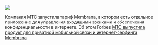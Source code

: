 <!--2025-01-24 12:23:05-->
<div class="yb">
  <div class="rss smaller1 habr"><img src="https://habrastorage.org/getpro/habr/upload_files/b59/066/959/b59066959d5667817d6b508350df2a15.jpg" /><p>Компания МТС запустила тариф Membrana, в котором есть отдельное приложение для управления входящими звонками и обеспечения конфиденциальности в интернете. Об этом  Forbes <a... <br><a class="light" href="https://habr.com/ru/news/876392/?utm_source=habrahabr&utm_medium=rss&utm_campaign=876392">МТС выпустила продукт для приватной мобильной связи и интернет-серфинга Membrana</a></div>
</div>
